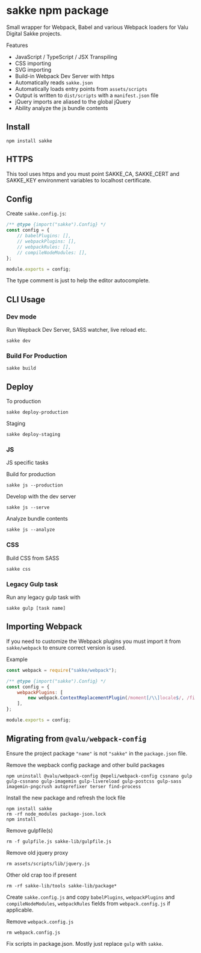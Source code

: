 # sakke npm package

Small wrapper for Webpack, Babel and various Webpack loaders for Valu Digital
Sakke projects.

Features

-   JavaScript / TypeScript / JSX Transpiling
-   CSS importing
-   SVG importing
-   Build-in Webpack Dev Server with https
-   Automatically reads `sakke.json`
-   Automatically loads entry points from `assets/scripts`
-   Output is written to `dist/scripts` with a `manifest.json` file
-   jQuery imports are aliased to the global jQuery
-   Ability analyze the js bundle contents

## Install

```
npm install sakke
```

## HTTPS

This tool uses https and you must point SAKKE_CA, SAKKE_CERT and SAKKE_KEY
environment variables to localhost certificate.

## Config

Create `sakke.config.js`:

```js
/** @type {import("sakke").Config} */
const config = {
    // babelPlugins: [],
    // webpackPlugins: [],
    // webpackRules: [],
    // compileNodeModules: [],
};

module.exports = config;
```

The type comment is just to help the editor autocomplete.

## CLI Usage

### Dev mode

Run Wepback Dev Server, SASS watcher, live reload etc.

```
sakke dev
```

### Build For Production

```
sakke build
```

## Deploy

To production

```
sakke deploy-production
```

Staging

```
sakke deploy-staging
```

### JS

JS specific tasks

Build for production

```
sakke js --production
```

Develop with the dev server

```
sakke js --serve
```

Analyze bundle contents

```
sakke js --analyze
```

### CSS

Build CSS from SASS

```
sakke css
```

### Legacy Gulp task

Run any legacy gulp task with

```
sakke gulp [task name]
```

## Importing Webpack

If you need to customize the Webpack plugins you must import it from
`sakke/webpack` to ensure correct version is used.

Example

```js
const webpack = require("sakke/webpack");

/** @type {import("sakke").Config} */
const config = {
    webpackPlugins: [
        new webpack.ContextReplacementPlugin(/moment[/\\]locale$/, /fi|en/),
    ],
};

module.exports = config;
```

## Migrating from `@valu/webpack-config`

Ensure the project package `"name"` is not `"sakke"` in the `package.json` file.

Remove the wepback config package and other build packages

```
npm uninstall @valu/webpack-config @epeli/webpack-config cssnano gulp gulp-cssnano gulp-imagemin gulp-livereload gulp-postcss gulp-sass imagemin-pngcrush autoprefixer terser find-process
```

Install the new package and refresh the lock file

```
npm install sakke
rm -rf node_modules package-json.lock
npm install
```

Remove gulpfile(s)

```
rm -f gulpfile.js sakke-lib/gulpfile.js
```

Remove old jquery proxy

```
rm assets/scripts/lib/jquery.js
```

Other old crap too if present

```
rm -rf sakke-lib/tools sakke-lib/package*
```

Create `sakke.config.js` and copy `babelPlugins`, `webpackPlugins` and
`compileNodeModules`, `webpackRules` fields from `webpack.config.js` if
applicable.

Remove `webpack.config.js`

```
rm webpack.config.js
```

Fix scripts in package.json. Mostly just replace `gulp` with `sakke`.
